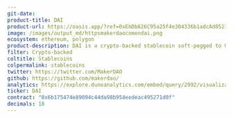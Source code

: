 ```yaml
---
git-date:
product-title: DAI
product-url: https://oasis.app/?ref=0xEbDb626C95a25f4e304336b1adcAd0521a1Bdca1
image: /images/output_md/httpsmakerdaocomendai.png
ecosystem: ethereum, polygon
product-description: DAI is a crypto-backed stablecoin soft-pegged to USD, built on the Ethereum and governed by the MakerDAO system.
filter: Crypto-backed
coltitle: Stablecoins
colpermalink: stablecoins
twitter: https://twitter.com/MakerDAO
github: https://github.com/makerdao/
analytics: https://explore.duneanalytics.com/embed/query/2992/visualization/5780?api_key=aXkk8JW3JnMCVuifpq2lEjU78D0YizB3rhEUo2U4
ticker: DAI
contract: "0x6b175474e89094c44da98b954eedeac495271d0f"
decimals: 18
---
```

